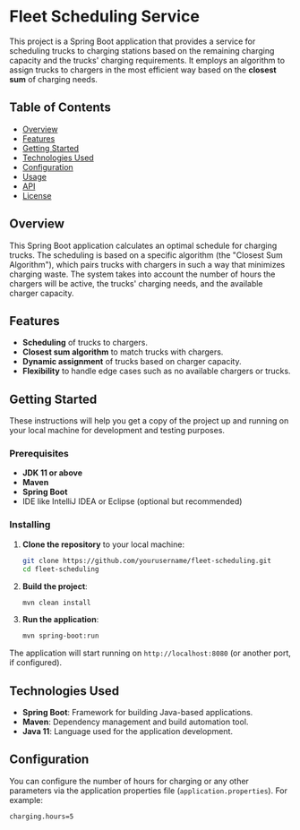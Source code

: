 # **Fleet Scheduling Service**

This project is a Spring Boot application that provides a service for scheduling trucks to charging stations based on the remaining charging capacity and the trucks' charging requirements. It employs an algorithm to assign trucks to chargers in the most efficient way based on the **closest sum** of charging needs.

## **Table of Contents**
- [Overview](#overview)
- [Features](#features)
- [Getting Started](#getting-started)
- [Technologies Used](#technologies-used)
- [Configuration](#configuration)
- [Usage](#usage)
- [API](#api)
- [License](#license)

## **Overview**
This Spring Boot application calculates an optimal schedule for charging trucks. The scheduling is based on a specific algorithm (the "Closest Sum Algorithm"), which pairs trucks with chargers in such a way that minimizes charging waste. The system takes into account the number of hours the chargers will be active, the trucks' charging needs, and the available charger capacity.

## **Features**
- **Scheduling** of trucks to chargers.
- **Closest sum algorithm** to match trucks with chargers.
- **Dynamic assignment** of trucks based on charger capacity.
- **Flexibility** to handle edge cases such as no available chargers or trucks.
  
## **Getting Started**
These instructions will help you get a copy of the project up and running on your local machine for development and testing purposes.

### **Prerequisites**
- **JDK 11 or above**
- **Maven**
- **Spring Boot**
- IDE like IntelliJ IDEA or Eclipse (optional but recommended)

### **Installing**

1. **Clone the repository** to your local machine:
    ```bash
    git clone https://github.com/yourusername/fleet-scheduling.git
    cd fleet-scheduling
    ```

2. **Build the project**:
    ```bash
    mvn clean install
    ```

3. **Run the application**:
    ```bash
    mvn spring-boot:run
    ```

The application will start running on `http://localhost:8080` (or another port, if configured).

## **Technologies Used**
- **Spring Boot**: Framework for building Java-based applications.
- **Maven**: Dependency management and build automation tool.
- **Java 11**: Language used for the application development.
  
## **Configuration**

You can configure the number of hours for charging or any other parameters via the application properties file (`application.properties`). For example:

```properties
charging.hours=5
